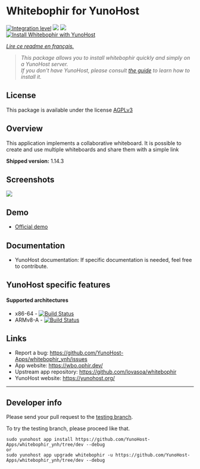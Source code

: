 # Whitebophir for YunoHost

[![Integration level](https://dash.yunohost.org/integration/whitebophir.svg)](https://dash.yunohost.org/appci/app/whitebophir) ![](https://ci-apps.yunohost.org/ci/badges/whitebophir.status.svg) ![](https://ci-apps.yunohost.org/ci/badges/whitebophir.maintain.svg)  
[![Install Whitebophir with YunoHost](https://install-app.yunohost.org/install-with-yunohost.svg)](https://install-app.yunohost.org/?app=whitebophir)

*[Lire ce readme en français.](./README_fr.md)*

> *This package allows you to install whitebophir quickly and simply on a YunoHost server.  
If you don't have YunoHost, please consult [the guide](https://yunohost.org/#/install) to learn how to install it.*

## License

This package is available under the license [AGPLv3](https://www.gnu.org/licenses/agpl-3.0.html)

## Overview
This application implements a collaborative whiteboard. It is possible to create and use multiple whiteboards and share them with a simple link

**Shipped version:** 1.14.3


## Screenshots

![](https://user-images.githubusercontent.com/552629/59885574-06e02b80-93bc-11e9-9150-0670a1c5d4f3.png)

## Demo

* [Official demo](wbo.ophir.dev)

## Documentation

 * YunoHost documentation: If specific documentation is needed, feel free to contribute.

## YunoHost specific features
#### Supported architectures

* x86-64 - [![Build Status](https://ci-apps.yunohost.org/ci/logs/whitebophir%20%28Apps%29.svg)](https://ci-apps.yunohost.org/ci/apps/whitebophir/)
* ARMv8-A - [![Build Status](https://ci-apps-arm.yunohost.org/ci/logs/whitebophir%20%28Apps%29.svg)](https://ci-apps-arm.yunohost.org/ci/apps/whitebophir/)

## Links

 * Report a bug: https://github.com/YunoHost-Apps/whitebophir_ynh/issues
 * App website: https://wbo.ophir.dev/
 * Upstream app repository: https://github.com/lovasoa/whitebophir
 * YunoHost website: https://yunohost.org/

---

## Developer info

Please send your pull request to the [testing branch](https://github.com/YunoHost-Apps/whitebophir_ynh/tree/dev).

To try the testing branch, please proceed like that.
```
sudo yunohost app install https://github.com/YunoHost-Apps/whitebophir_ynh/tree/dev --debug
or
sudo yunohost app upgrade whitebophir -u https://github.com/YunoHost-Apps/whitebophir_ynh/tree/dev --debug
```
